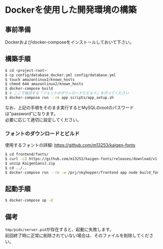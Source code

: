 # Dockerを使用した開発環境の構築

## 事前準備
Dockerおよびdocker-composeをインストールしておいて下さい。

## 構築手順
```sh
$ cd <project-root>
$ cp config/database_docker.yml config/database.yml
$ touch amazonlinux2/known_hosts
$ chmod 644 amazonlinux2/known_hosts
$ docker-compose build
$ # ここで後述する「フォントのダウンロードとビルド」を行ってください
$ docker-compose run --rm app scripts/app_setup.sh
```
なお、上記の手順をそのまま実行するとMySQLのrootのパスワードは"password"になります。  
必要に応じて適切に設定してください。

### フォントのダウンロードとビルド

使用するフォントの詳細: <https://github.com/m13253/kaigen-fonts>
```sh
$ cd frontend/fonts/
$ curl -LO https://github.com/m13253/kaigen-fonts/releases/download/v1.004-1.001-1/KaigenSansJ.zip
$ unzip KaigenSansJ.zip
$ cd ../..
$ docker-compose run --rm -w /prj/skyhopper/frontend app node build_font.js fonts/KaigenSansJ/KaigenSansJ-Regular.ttf
```

## 起動手順
```sh
$ docker-compose up -d
```

## 備考
`tmp/pids/server.pid`が存在すると、起動に失敗します。  
前回終了時に正常に削除されていない場合は、そのファイルを削除してください。
